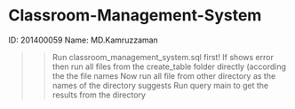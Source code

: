# Classroom-Management-System

ID: 201400059
Name: MD.Kamruzzaman 

>>Run classroom_management_system.sql first!
>>If shows error then run all files from the create_table folder directly (according the the file names
>>Now run all file from other directory as the names of the directory suggests
>>Run query main to get the results from the directory
